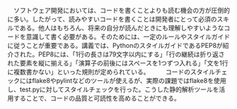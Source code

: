 　ソフトウェア開発においては、コードを書くことよりも読む機会の方が圧倒的に多い。したがって、読みやすいコードを書くことは開発者にとって必須のスキルである。他人はもちろん、将来の自分が読んだときにも理解しやすいようなコードを意識して書く必要がある。そのためには、一定のルールやスタイルガイドに従うことが重要である。講義では、PythonのスタイルガイドであるPEP8が紹介された。PEP8には、「1行の長さは79文字以内にする」「行の継続は折り返された要素を縦に揃える」「演算子の前後にはスペースを1つずつ入れる」「文を1行に複数書かない」といった規則が定められている。
　
　コードのスタイルチェックにはflake8やpylintなどのツールが使えるが、実際の課題ではflake8を使用し、test.pyに対してスタイルチェックを行った。こうした静的解析ツールを活用することで、コードの品質と可読性を高めることができる。